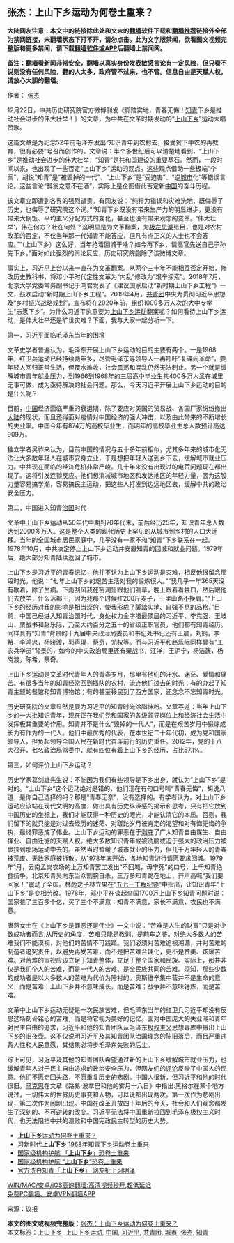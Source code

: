  <h2>张杰：上山下乡运动为何卷土重来？</h2> <p class="notice"><b>大陆网友注意：本文中的链接除此处和文末的<a href="https://github.com/bannedbook/fanqiang" >翻墙</a>软件下载和<a href="https://github.com/killgcd/justmysocks/blob/master/README.md">翻墙推荐</a>链接外全部为禁网链接，未翻墙状态下打不开，请勿点击。此为文字版禁闻，欲看图文视频完整版和更多禁闻，请下载<a href="https://github.com/bannedbook/fanqiang">翻墙软件或APP</a>后翻墙上禁闻网。</p><p>备注：翻墙看新闻非常安全，翻墙以真实身份发表敏感言论有一定风险，但只看不说则没有任何风险，翻的人太多，政府管不过来，也不管。信息自由是天赋人权，请放心大胆的翻墙。</b></p>  <div class="entry"> <p>作者： <a href="https://www.bannedbook.org/bnews/tag/%e5%bc%a0%e6%9d%b0/" class="st_tag internal_tag" rel="tag" title="标签 张杰 下的日志">张杰</a></p> <p id="conimg">12月22日，中共历史研究院官方微博刊发《脚踏实地，青春无悔！<a href="https://www.bannedbook.org/bnews/tag/%e7%9f%a5%e9%9d%92/" class="st_tag internal_tag" rel="tag" title="标签 知青 下的日志">知青</a>下乡是推动社会进步的伟大壮举！》的文章，为中共在文革时期发动的“<a href="https://www.bannedbook.org/bnews/tag/%E4%B8%8A%E5%B1%B1%E4%B8%8B%E4%B9%A1/" class="st_tag internal_tag" rel="tag" title="标签 上山下乡 下的日志">上山下乡</a>”运动大唱赞歌。</p> <p>这篇文章是为纪念52年前毛泽东发出“知识青年到农村去，接受贫下中农的再教育，很有必要”号召而创作的。文章说：半个多世纪后可以清楚地看到，“上山下乡”是推动社会进步的伟大壮举，“知青”是共和国建设的重要基石。然而，一段时间以来，也出现了一些否定“上山下乡”运动的观点。这些观点借助一些极端“个案”，胡说“知青”是“被毁掉的一代”、“上山下乡”是“受迫害”、“逆<a href="https://www.bannedbook.org/bnews/tag/%E5%9F%8E%E5%B8%82/" class="st_tag internal_tag" rel="tag" title="标签 城市 下的日志">城市</a>化”等错误言论。这些言论“醉翁之意不在酒”，实际上是企图借此否定新<span class='wp_keywordlink_affiliate'><a href="https://www.bannedbook.org/" title="中国" target="_blank">中国</a></span>的奋斗历程。</p> <p>该文章立即遭到各界的强烈谴责。有网友说：“纯粹为错误和灾难洗地，既侮辱了历史，也侮辱了研究院这个词。”“知青下乡既没有带来生产力的明显进步，更没有带来大锅饭、平均主义分配方式的变化，甚至也没有带来观念的变革。‘伟大壮举’，伟在何方？壮在何处？这明显是为文革翻案，为<span class='wp_keywordlink'><a href="https://www.bannedbook.org/forum2/topic946.html" title="极左思潮与中国" target="_blank">极左思潮</a></span>张目，也是对农村改革的否定，不仅当年那一代知青不能答应，但凡有点正义的人士也不会答应。”“（上山下乡）这么好，当年抢着回城干啥？如今再下乡，请高官先送自己子孙先下乡。”面对如此强烈的舆论反应，历史研究院删除了该微博文章。</p> <p>事实上，<a href="https://www.bannedbook.org/bnews/tag/%e4%b9%a0%e8%bf%91%e5%b9%b3/" class="st_tag internal_tag" rel="tag" title="标签 习近平 下的日志">习近平</a>上台以来一直在为文革翻案。从两个三十年不能相互否定开始，修改历史教科书，将邓小平时代定性文革为“内乱”修改为“艰辛探索”。2018年7月，北京大学党委常务副书记于鸿君发表了《建议国家启动“新时期上山下乡工程”》一文，鼓吹启动&#8221;新时期上山下乡工程&#8221;。2019年4月，<a href="https://www.bannedbook.org/bnews/tag/%e5%85%b1%e9%9d%92%e5%9b%a2/" class="st_tag internal_tag" rel="tag" title="标签 共青团 下的日志">共青团</a>中央为贯彻习近平思想及“乡村振兴战略规划”，宣布将在2020年前，组织1000多万人次的大中专学生“志愿下乡”。为什么习近平执意要为<a href="https://www.bannedbook.org/bnews/tag/%E4%B8%8A%E5%B1%B1%E4%B8%8B%E4%B9%A1%E8%BF%90%E5%8A%A8/" class="st_tag internal_tag" rel="tag" title="标签 上山下乡运动 下的日志">上山下乡运动</a>翻案呢？如何看待上山下乡运动，是伟大壮举还是旷世灾难？下面，我与大家一起分析一下。</p>  <p>第一，习近平面临毛泽东当年的困境</p> <p>文革史学者普遍认为，毛泽东开展上山下乡运动的目的主要有两个。一是1968年，红卫兵运动已经持续两年多，尽管毛泽东等领导人一再呼吁“复课闹革命”，要年轻人回归正常生活，但覆水难收，社会震荡和混乱仍然无法制止。另一个就是缓解城市青年就业压力，到1966到1968年的三届高中毕业生共400多万人呆在城里无事可做，成为亟待解决的社会问题。那么，今天习近平开展上山下乡运动的目的是什么呢？</p> <p>目前，<a href="https://www.bannedbook.org/bnews/tag/%E4%B8%AD%E5%9B%BD/" class="st_tag internal_tag" rel="tag" title="标签 中国 下的日志">中国</a>经济面临严重的衰退期，除了要应对美国的贸易战、各国厂家纷纷撤出<span class='wp_keywordlink_affiliate'><a href="https://www.bannedbook.org/" title="大陆" target="_blank">大陆</a></span>的现状，而且还得面对疫情对中国经济的强大冲击，以及由此带来的不断增长的失业率。中国今年有874万的高校毕业生，而明年的高校毕业生总人数预计高达909万。</p> <p>独立学者吴祚来认为，目前中国的情况与五十多年前相似，尤其多年来的城市化无法让大多数年轻人在城市安身立业，于是想把年轻人送到乡下去，缓解城市就业压力。中共现在面临的经济危机非常严峻。几十年来没有出现过的电荒问题现在都出现了。这将引发连锁反应。他们想消减城市地区和发达地区的年轻力量，因为这股力量容易搞学潮，容易搞民主运动，把这些人打发到边远地区去，缓解中共的政治安全压力。</p> <p>第二，中国进入知青<span class='wp_keywordlink'><a href="https://www.bannedbook.org/forum24/topic8925.html" title="《治国大道》" target="_blank">治国</a></span>时代</p>  <p>文革中上山下乡运动从50年代中期到70年代末，前后经历25年，知识青年总人数达到2000多万人。这是整个人类的现代历史上罕见的从城市到乡村的人口大迁移。当年的全国城市居民家庭中，几乎没有一家不和“知青”下乡联系在一起。1978年10月，中共决定停止上山下乡运动并安置知青的回城和就业问题。1979年后，绝大部分知青陆续返回了城市。</p> <p>上山下乡是习近平的青春记忆，他并不认为上山下乡运动是灾难，相反他很留念那段时光。他说：“七年上山下乡的艰苦生活对我的锻炼很大。”“我几乎一年365天没有歇着，除了生病。下雨刮风我在窑洞里跟他们铡草，晚上跟着看牲口，然后跟他们去放羊，什么活都干，因为我那个时候扛200斤麦子，十里山路不换肩。”“上山下乡的经历对我的影响是相当深的，使我形成了脚踏实地、自强不息的品格。”目前，中国已经进入知青治国时代，身处权力金字塔最顶层的习近平、李克强、王岐山、栗战书和赵乐际，乃至大约百分之五十的省级正职官员，他们都有知青经历。同样具有“知青”背景的十九届中央政治局委员和书记处书记还有王晨，刘鹤，李希，李鸿忠，杨晓渡，郭声琨，蔡奇，尤权等。而与习近平和赵乐际同样具有“工农兵学员”背景的，如今的中央政治局里还有栗战书，汪洋，王沪宁，杨洁篪，杨晓渡，陈希，蔡奇。</p> <p>上山下乡运动是文革时代青年人的青春岁月，那里有他们的汗水、迷茫、爱情和痛苦。有很多当年的知青经常回到插队的农村，流连他们过去的时光；有的办起了知青主题的餐馆和知青博物馆；有的甚至移民到了西方国家，还念念不忘知青时光。</p> <p>历史研究院的文章显然是要为习近平的知青时光涂脂抹粉。文章写道：当年上山下乡的一大批知识青年，现在正在我们党和国家的各级领导岗位上和经济社会生活中发挥极其重要的作用。知青并不是什么“毁掉的一代人”，而是在艰苦岁月中锻炼成长为有作为的一代人。他们中最优秀的代表，在本世纪二十年代初，成为党和国家领导人，担负起领导全国人民在新时代奋斗前行的历史重任。2012年，党的十八大召开，七名政治局常委中，就有四位有着上山下乡的经历，占比57.1%。</p> <p>第三，如何评价上山下乡运动？</p>  <p>历史学家葛剑雄先生说：不能因为我们有些领导是下乡出身，就认为“上山下乡”是对的。“上山下乡”这个运动绝对是错的，他们现在有句口号叫“青春无悔”，胡说八道，是你自己选择的吗？那是“青春无奈”，没有选择的。有学者认为，对上山下乡运动应该站在现代文明的高度，做出具有历史纵深感的揭示和思考，只有把它放到中国历史的坐标上，我们才能获得一种历史的眼光，才能认清它的本质。否则，我们留下的就只能是对过去经历的迷茫、对蹉跎岁月被肯定的渴望和对有悔无悔的争执，最终罪恶成了伟业。上山下乡运动的罪恶在于<span class='wp_keywordlink'><a href="https://www.bannedbook.org/forum2/topic21.html" title="《剥夺》 黄建民 著" target="_blank">剥夺</a></span>了广大知青自由谋生、自由择业、自由迁徙的天赋人权。绝大多数知识青年或被洗脑或迫于强大的政治压力被裹挟到那场运动中去的。虽然当时暂缓了城市就业的压力，但几千万年轻人的青春被荒废、无数家庭被拆散。从1978年底开始，各地知青游行请愿要求回城。1979年1月，云南孟岗农场的上万知青罢工发出“不回城，毋宁死”的口号，上千知青绝食抗争。北京知青吴向东当众割腕自杀，三万多知青跪在地上，齐声高喊“我们要回家！”震动了全国。林彪之子林立果在“<span class='wp_keywordlink'><a href="https://www.bannedbook.org/forum2/topic2275.html" title="五七一工程纪要" target="_blank">五七一工程纪要</a></span>”中指出，让知识青年“上山下乡”是变相劳改。1978年，邓小平在谈起全国1700万上山下乡知青问题时说：国家花了三百多个亿，买了三个不满意：知青不满意，家长不满意，农民也不满意。</p> <p>唐燕女士在《上山下乡是罪恶还是伟业》一文中说：“苦难是人生的财富”只是对少数成功者而言;从历史的角度，苦难只能是教训、是前车之鉴。对绝大多数人的苦难我们不能漠视，对他们的苦情不可践踏。我们必须对苦难追根溯源，并对苦难的制造者追究责任，以避免再受苦难，而不是把苦难合理化，更不是赞美、炫耀苦难。对苦难的审视应该立足于知青整体，立足于整个国家和民族。实际上，那并非仅是我们个人的苦难，而是一代人的苦难、是全民族共同的苦难。须知，那些少数的成功者是以大多数人的苦难为代价为陪衬的。奥斯维辛集中营并不是生命的意义，而是苦难；上山下乡并不意味成长，而是苦难；战争并不意味锤炼，而是苦难。</p> <p>文革中上山下乡运动无疑是一次民族苦难，但毛泽东当年的红卫兵习近平却没有反思这场刻骨铭心的苦难，而是将它视为美好的记忆。面对中国庞大的失业潮和青年对民主自由的追求，习近平和他的知青团队从毛泽东<span class='wp_keywordlink'><a href="https://www.bannedbook.org/forum2/topic223.html" title="极权主义与现代民主" target="_blank">极权主义</a></span>思想毒库中搬出上山下乡的旧夜壶。这不仅说明习近平及其知青团队治国理念的陈旧落后，而且严重违背人性和人民意愿，其结果必将步毛泽东失败的后尘。</p> <p>综上可见，习近平及其他的知青团队希望通过新的上山下乡缓解城市就业压力，也缓解青年人对于民主自由追求的政治安全压力，但网友们的<span class='wp_keywordlink_affiliate'><a href="https://www.bannedbook.org/bnews/comments/" title="新闻评论" target="_blank">评论</a></span>反映了中国人的民意。他们不愿走回头路，不愿重复历史的悲剧。中国人很新，但习近平和他的时代很旧。<span class='wp_keywordlink'><a href="https://www.bannedbook.org/forum2/topic105.html" title="《马克思的成魔之路》" target="_blank">马克思</a></span>在文章《路易‧波拿巴和他的雾月十八日》中指出:黑格尔在某个地方说过，一切伟大的世界历史事变和人物，可以说都出现两次。第一次作为悲剧出现，第二次作为闹剧出现。中国在改革开放四十年后的今天，社会和人们观念都发生了深刻的、不可逆转的改变。习近平无法将中国重新拉回到毛泽东极权主义时代，也无法阻挡中共的溃败和中国宪政民主转型的历史大势。</p> <ul class='op-related-articles' title='相关阅读'> <li><a href='https://www.bannedbook.org/bnews/comments/20201228/1456229.html' target='_blank'><b>上山下乡</b>运动为何卷土重来？</a></li> <li><a href='https://www.bannedbook.org/bnews/cbnews/20201225/1454761.html' target='_blank'>习新时代<b>上山下乡</b> 1968年知青下乡运动卷土重来</a></li> <li><a href='https://www.bannedbook.org/bnews/headline/20201223/1453599.html' target='_blank'>国家级机构护航 「<b>上山下乡</b>」恐卷土重来</a></li> <li><a href='https://www.bannedbook.org/bnews/headline/20201223/1453452.html' target='_blank'>国家级机构护航 “<b>上山下乡</b>”恐卷土重来</a></li> <li><a href='https://www.bannedbook.org/bnews/cnnews/20201223/1453404.html' target='_blank'>官方洗白知青「<b>上山下乡</b>」 网友扯上习明泽</a></li> </ul> <p class="texttj"> <a href="https://github.com/bannedbook/fanqiang/wiki/V2ray%E6%9C%BA%E5%9C%BA" target="_blank">WIN/MAC/安卓/iOS高速翻墙:高清视频秒开,超低延迟</a><br/> <a href="https://github.com/bannedbook/fanqiang/wiki/%E7%A6%81%E9%97%BB%E7%BD%91%E5%AE%89%E5%8D%93%E7%BF%BB%E5%A2%99%E6%96%B0%E9%97%BBAPP" target="_blank">免费PC翻墙、安卓VPN翻墙APP</a></p><p> 来源：议报 </p> <a name='sharetosocial'></a>       <div><b>本文的图文或视频完整版</b>：<a href='https://www.bannedbook.org/bnews/comments/20201228/1456525.html'>张杰：上山下乡运动为何卷土重来？</a></div>  </div><!--END ENTRY--> <div class="postfooter"> <div>本文标签：<a href="https://www.bannedbook.org/bnews/tag/%E4%B8%8A%E5%B1%B1%E4%B8%8B%E4%B9%A1/" rel="tag">上山下乡</a>, <a href="https://www.bannedbook.org/bnews/tag/%E4%B8%8A%E5%B1%B1%E4%B8%8B%E4%B9%A1%E8%BF%90%E5%8A%A8/" rel="tag">上山下乡运动</a>, <a href="https://www.bannedbook.org/bnews/tag/%E4%B8%AD%E5%9B%BD/" rel="tag">中国</a>, <a href="https://www.bannedbook.org/bnews/tag/%e4%b9%a0%e8%bf%91%e5%b9%b3/" rel="tag">习近平</a>, <a href="https://www.bannedbook.org/bnews/tag/%e5%85%b1%e9%9d%92%e5%9b%a2/" rel="tag">共青团</a>, <a href="https://www.bannedbook.org/bnews/tag/%E5%9F%8E%E5%B8%82/" rel="tag">城市</a>, <a href="https://www.bannedbook.org/bnews/tag/%e5%bc%a0%e6%9d%b0/" rel="tag">张杰</a>, <a href="https://www.bannedbook.org/bnews/tag/%e7%9f%a5%e9%9d%92/" rel="tag">知青</a></div>  </div><!--END POSTFOOTER--> 